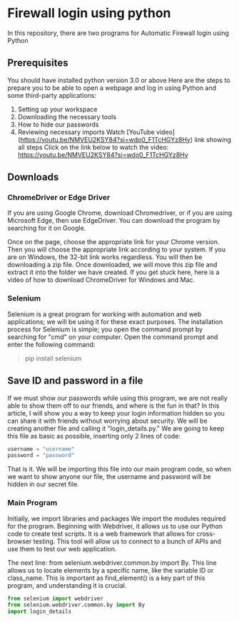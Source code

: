 # Firewall login using python
In this repository, there are two programs for Automatic Firewall login using Python 
## Prerequisites
You should have installed python version 3.0 or above 
Here are the steps to prepare you to be able to open a webpage and log in using Python and some third-party applications:

1. Setting up your workspace
2. Downloading the necessary tools
3. How to hide our passwords
4. Reviewing necessary imports
Watch
[YouTube video] (https://youtu.be/NMVEU2KSY84?si=wdo0_F1TcHGYz8Hy) link showing all steps Click on the link below to watch the video: https://youtu.be/NMVEU2KSY84?si=wdo0_F1TcHGYz8Hy

## Downloads

### ChromeDriver or Edge Driver
If you are using Google Chrome, download Chromedriver, or if you are using Microsoft Edge, then use EdgeDriver. You can download the program by searching for it on Google.

Once on the page, choose the appropriate link for your Chrome version. Then you will choose the appropriate link according to your system. If you are on Windows, the 32-bit link works regardless. You will then be downloading a zip file. Once downloaded, we will move this zip file and extract it into the folder we have created. If you get stuck here, here is a video of how to download ChromeDriver for Windows and Mac.

### Selenium
Selenium is a great program for working with automation and web applications; we will be using it for these exact purposes. The installation process for Selenium is simple; you open the command prompt by searching for "cmd" on your computer. Open the command prompt and enter the following command:
> pip install selenium 
## Save ID and password in a file
If we must show our passwords while using this program, we are not really able to show them off to our friends, and where is the fun in that? In this article, I will show you a way to keep your login information hidden so you can share it with friends without worrying about security. We will be creating another file and calling it "login_details.py." We are going to keep this file as basic as possible, inserting only 2 lines of code:

```python
username = "username"
password = "password"
```
That is it. We will be importing this file into our main program code, so when we want to show anyone our file, the username and password will be hidden in our secret file.
### Main Program
Initially, we import libraries and packages
We import the modules required for the program. Beginning with Webdriver, it allows us to use our Python code to create test scripts. It is a web framework that allows for cross-browser testing. This tool will allow us to connect to a bunch of APIs and use them to test our web application.

The next line: from selenium.webdriver.common.by import By. This line allows us to locate elements by a specific name, like the variable ID or class_name. This is important as find_element() is a key part of this program, and understanding it is crucial.
```python
from selenium import webdriver
from selenium.webdriver.common.by import By
import login_details
```
